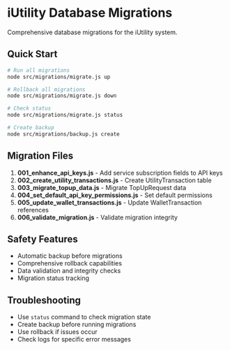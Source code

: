 # iUtility Database Migrations

Comprehensive database migrations for the iUtility system.

## Quick Start

```bash
# Run all migrations
node src/migrations/migrate.js up

# Rollback all migrations
node src/migrations/migrate.js down

# Check status
node src/migrations/migrate.js status

# Create backup
node src/migrations/backup.js create
```

## Migration Files

1. **001_enhance_api_keys.js** - Add service subscription fields to API keys
2. **002_create_utility_transactions.js** - Create UtilityTransaction table
3. **003_migrate_topup_data.js** - Migrate TopUpRequest data
4. **004_set_default_api_key_permissions.js** - Set default permissions
5. **005_update_wallet_transactions.js** - Update WalletTransaction references
6. **006_validate_migration.js** - Validate migration integrity

## Safety Features

- Automatic backup before migrations
- Comprehensive rollback capabilities
- Data validation and integrity checks
- Migration status tracking

## Troubleshooting

- Use `status` command to check migration state
- Create backup before running migrations
- Use rollback if issues occur
- Check logs for specific error messages
